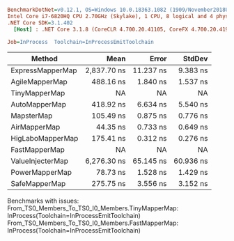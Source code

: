 ``` ini

BenchmarkDotNet=v0.12.1, OS=Windows 10.0.18363.1082 (1909/November2018Update/19H2)
Intel Core i7-6820HQ CPU 2.70GHz (Skylake), 1 CPU, 8 logical and 4 physical cores
.NET Core SDK=3.1.402
  [Host] : .NET Core 3.1.8 (CoreCLR 4.700.20.41105, CoreFX 4.700.20.41903), X64 RyuJIT

Job=InProcess  Toolchain=InProcessEmitToolchain  

```
|           Method |        Mean |     Error |    StdDev |
|----------------- |------------:|----------:|----------:|
| ExpressMapperMap | 2,837.70 ns | 11.237 ns |  9.383 ns |
|   AgileMapperMap |   488.16 ns |  1.840 ns |  1.537 ns |
|    TinyMapperMap |          NA |        NA |        NA |
|    AutoMapperMap |   418.92 ns |  6.634 ns |  5.540 ns |
|       MapsterMap |   105.49 ns |  0.875 ns |  0.776 ns |
|     AirMapperMap |    44.35 ns |  0.733 ns |  0.649 ns |
| HigLaboMapperMap |   175.41 ns |  0.312 ns |  0.276 ns |
|    FastMapperMap |          NA |        NA |        NA |
| ValueInjecterMap | 6,276.30 ns | 65.145 ns | 60.936 ns |
|   PowerMapperMap |    78.73 ns |  1.528 ns |  1.429 ns |
|    SafeMapperMap |   275.75 ns |  3.556 ns |  3.152 ns |

Benchmarks with issues:
  From_TS0_Members_To_TS0_I0_Members.TinyMapperMap: InProcess(Toolchain=InProcessEmitToolchain)
  From_TS0_Members_To_TS0_I0_Members.FastMapperMap: InProcess(Toolchain=InProcessEmitToolchain)
